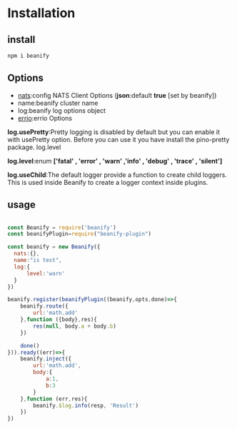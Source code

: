 # Installation

## install

```javascript
npm i beanify
```

## Options

* [nats](https://github.com/nats-io/nats.js#connect-options):config NATS Client Options (__json__:default __true__ [set by beanify])
* name:beanify ​cluster name
* log:beanify log options object
* [errio](https://github.com/programble/errio#options):errio Options 


__log.usePretty__:Pretty logging is disabled by default but you can enable it with usePretty option. Before you can use it you have install the pino-pretty package.
log.level

__log.level__:enum __['fatal' , 'error' , 'warn' ,'info' , 'debug' , 'trace' , 'silent']__

__log.useChild__:The default logger provide a function to create child loggers. This is used inside Beanify to create a logger context inside plugins.

## usage

```javascript

const Beanify = require('beanify')
const beanifyPlugin=require("beanify-plugin")

const beanify = new Beanify({
  nats:{},
  name:"is test",
  log:{
      level:'warn'
  }
})

beanify.register(beanifyPlugin((beanify,opts,done)=>{
    beanify.route({
        url:'math.add'
    },function ({body},res){
        res(null, body.a + body.b)
    })

    done()
})).ready((err)=>{
    beanify.inject({
        url:'math.add',
        body:{
            a:1,
            b:3
        }
    },function (err,res){
        beanify.$log.info(resp, 'Result')
    })
})

```